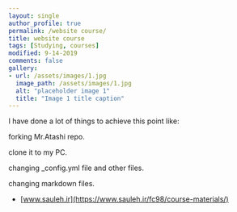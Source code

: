 ```yaml
---
layout: single
author_profile: true
permalink: /website course/
title: website course
tags: [Studying, courses]
modified: 9-14-2019
comments: false
gallery:
- url: /assets/images/1.jpg
  image_path: /assets/images/1.jpg
  alt: "placeholder image 1"
  title: "Image 1 title caption"
---
```


I have done a lot of things to achieve this point like:

forking Mr.Atashi repo.

clone it to my PC.

changing _config.yml file and other files.

changing markdown files.

* [www.sauleh.ir](https://www.sauleh.ir/fc98/course-materials/)